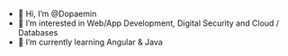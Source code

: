 - 👋 Hi, I’m @Dopaemin
- 👀 I’m interested in Web/App Development, Digital Security and Cloud / Databases
- 🌱 I’m currently learning Angular & Java
